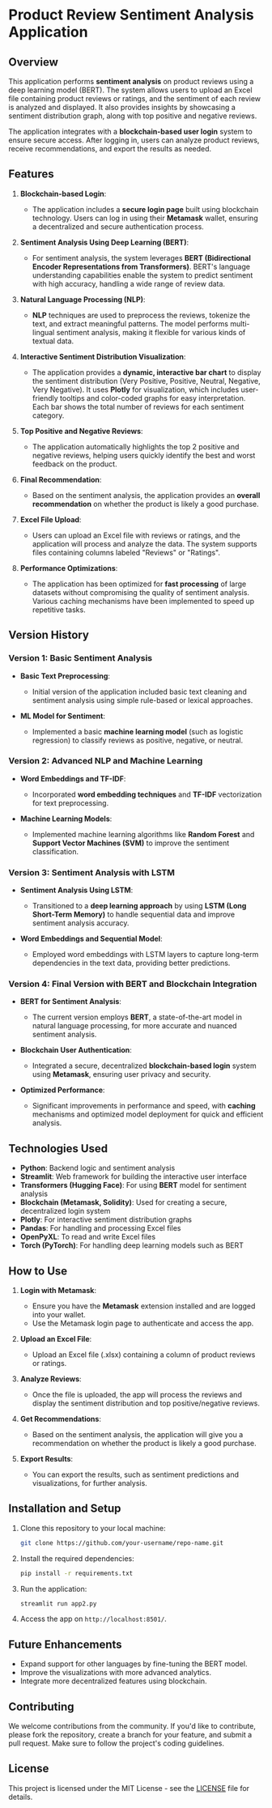 # Product Review Sentiment Analysis Application

## Overview
This application performs **sentiment analysis** on product reviews using a deep learning model (BERT). The system allows users to upload an Excel file containing product reviews or ratings, and the sentiment of each review is analyzed and displayed. It also provides insights by showcasing a sentiment distribution graph, along with top positive and negative reviews.

The application integrates with a **blockchain-based user login** system to ensure secure access. After logging in, users can analyze product reviews, receive recommendations, and export the results as needed. 

## Features
1. **Blockchain-based Login**:
    - The application includes a **secure login page** built using blockchain technology. Users can log in using their **Metamask** wallet, ensuring a decentralized and secure authentication process.
  
2. **Sentiment Analysis Using Deep Learning (BERT)**:
    - For sentiment analysis, the system leverages **BERT (Bidirectional Encoder Representations from Transformers)**. BERT's language understanding capabilities enable the system to predict sentiment with high accuracy, handling a wide range of review data.

3. **Natural Language Processing (NLP)**:
    - **NLP** techniques are used to preprocess the reviews, tokenize the text, and extract meaningful patterns. The model performs multi-lingual sentiment analysis, making it flexible for various kinds of textual data.

4. **Interactive Sentiment Distribution Visualization**:
    - The application provides a **dynamic, interactive bar chart** to display the sentiment distribution (Very Positive, Positive, Neutral, Negative, Very Negative). It uses **Plotly** for visualization, which includes user-friendly tooltips and color-coded graphs for easy interpretation. Each bar shows the total number of reviews for each sentiment category.

5. **Top Positive and Negative Reviews**:
    - The application automatically highlights the top 2 positive and negative reviews, helping users quickly identify the best and worst feedback on the product.
    
6. **Final Recommendation**:
    - Based on the sentiment analysis, the application provides an **overall recommendation** on whether the product is likely a good purchase.

7. **Excel File Upload**:
    - Users can upload an Excel file with reviews or ratings, and the application will process and analyze the data. The system supports files containing columns labeled "Reviews" or "Ratings".

8. **Performance Optimizations**:
    - The application has been optimized for **fast processing** of large datasets without compromising the quality of sentiment analysis. Various caching mechanisms have been implemented to speed up repetitive tasks.

## Version History

### Version 1: Basic Sentiment Analysis
- **Basic Text Preprocessing**:
  - Initial version of the application included basic text cleaning and sentiment analysis using simple rule-based or lexical approaches.
  
- **ML Model for Sentiment**:
  - Implemented a basic **machine learning model** (such as logistic regression) to classify reviews as positive, negative, or neutral.

### Version 2: Advanced NLP and Machine Learning
- **Word Embeddings and TF-IDF**:
  - Incorporated **word embedding techniques** and **TF-IDF** vectorization for text preprocessing.
  
- **Machine Learning Models**:
  - Implemented machine learning algorithms like **Random Forest** and **Support Vector Machines (SVM)** to improve the sentiment classification.
  
### Version 3: Sentiment Analysis with LSTM
- **Sentiment Analysis Using LSTM**:
  - Transitioned to a **deep learning approach** by using **LSTM (Long Short-Term Memory)** to handle sequential data and improve sentiment analysis accuracy.
  
- **Word Embeddings and Sequential Model**:
  - Employed word embeddings with LSTM layers to capture long-term dependencies in the text data, providing better predictions.

### Version 4: Final Version with BERT and Blockchain Integration
- **BERT for Sentiment Analysis**:
  - The current version employs **BERT**, a state-of-the-art model in natural language processing, for more accurate and nuanced sentiment analysis.
  
- **Blockchain User Authentication**:
  - Integrated a secure, decentralized **blockchain-based login** system using **Metamask**, ensuring user privacy and security.
  
- **Optimized Performance**:
  - Significant improvements in performance and speed, with **caching** mechanisms and optimized model deployment for quick and efficient analysis.

## Technologies Used
- **Python**: Backend logic and sentiment analysis
- **Streamlit**: Web framework for building the interactive user interface
- **Transformers (Hugging Face)**: For using **BERT** model for sentiment analysis
- **Blockchain (Metamask, Solidity)**: Used for creating a secure, decentralized login system
- **Plotly**: For interactive sentiment distribution graphs
- **Pandas**: For handling and processing Excel files
- **OpenPyXL**: To read and write Excel files
- **Torch (PyTorch)**: For handling deep learning models such as BERT

## How to Use
1. **Login with Metamask**:
    - Ensure you have the **Metamask** extension installed and are logged into your wallet.
    - Use the Metamask login page to authenticate and access the app.

2. **Upload an Excel File**:
    - Upload an Excel file (.xlsx) containing a column of product reviews or ratings.
    
3. **Analyze Reviews**:
    - Once the file is uploaded, the app will process the reviews and display the sentiment distribution and top positive/negative reviews.

4. **Get Recommendations**:
    - Based on the sentiment analysis, the application will give you a recommendation on whether the product is likely a good purchase.

5. **Export Results**:
    - You can export the results, such as sentiment predictions and visualizations, for further analysis.

## Installation and Setup
1. Clone this repository to your local machine:
    ```bash
    git clone https://github.com/your-username/repo-name.git
    ```

2. Install the required dependencies:
    ```bash
    pip install -r requirements.txt
    ```

3. Run the application:
    ```bash
    streamlit run app2.py
    ```

4. Access the app on `http://localhost:8501/`.

## Future Enhancements
- Expand support for other languages by fine-tuning the BERT model.
- Improve the visualizations with more advanced analytics.
- Integrate more decentralized features using blockchain.
  
## Contributing
We welcome contributions from the community. If you'd like to contribute, please fork the repository, create a branch for your feature, and submit a pull request. Make sure to follow the project's coding guidelines.

## License
This project is licensed under the MIT License - see the [LICENSE](LICENSE) file for details.
